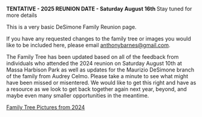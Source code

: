 <B> TENTATIVE - 2025 REUNION DATE - Saturday August 16th </B>
Stay tuned for more details


This is a very basic DeSimone Family Reunion page.  

If you have any requested changes to the family tree or images you would like to be included here, please email anthonybarnes@gmail.com.

The Family Tree has been updated based on all of the feedback from individuals who attended the 2024 reunion on Saturday August 10th at Massa Harbison Park as well as updates for the Maurizio DeSimone branch of the family from Audrey Celmo. Please take a minute to see what might have been missed or misentered. We would like to get this right and have as a resource as we look to get back together again next year, beyond, and maybe even many smaller opportunities in the meantime.

<A HREF="DeSimone Reunion 2024.htm"> Family Tree </A>
<A HREF="2024Pictures.html"> Pictures from 2024 </A>

